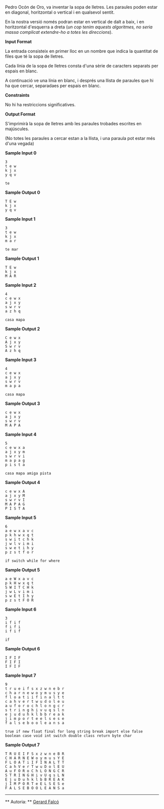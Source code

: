 Pedro Ocón de Oro, va inventar la sopa de lletres. Les paraules poden
estar en diagonal, horitzontal o vertical i en qualsevol sentit.

En la nostra versió només podran estar en vertical de dalt a baix, i en
horitzontal d'esquerra a dreta (*un cop tenim aquests algoritmes, no
seria massa complicat extendre-ho a totes les direccions*).

**Input Format**

La entrada consisteix en primer lloc en un nombre que indica la
quantitat de files que té la sopa de lletres.

Cada línia de la sopa de lletres consta d'una sèrie de caracters
separats per espais en blanc.

A continuació ve una línia en blanc, i després una llista de paraules
que hi ha que cercar, separadaes per espais en blanc.

**Constraints**

No hi ha restriccions significatives.

**Output Format**

S'imprimirà la sopa de lletres amb les paraules trobades escrites en
majúscules.

(No totes les paraules a cercar estan a la llista, i una paraula pot
estar més d'una vegada)

**Sample Input 0**

    3
    t e w
    k j x
    y q v
    
    te

**Sample Output 0**

    T E w
    k j x
    y q v

**Sample Input 1**

    3
    t e w
    k j x
    m a r
    
    te mar

**Sample Output 1**

    T E w
    k j x
    M A R

**Sample Input 2**

    4
    c e w x
    a j x y
    s w r v
    a z h q
    
    casa mapa

**Sample Output 2**

    C e w x
    A j x y
    S w r v
    A z h q

**Sample Input 3**

    4
    c e w x
    a j x y
    s w r v
    m a p a
    
    casa mapa

**Sample Output 3**

    c e w x
    a j x y
    s w r v
    M A P A

**Sample Input 4**

    5
    c e w x a
    a j x y m
    s w r v i
    m a p a g
    p i s t a
    
    casa mapa amiga pista

**Sample Output 4**

    c e w x A
    a j x y M
    s w r v I
    M A P A G
    P I S T A

**Sample Input 5**

    6
    a e w x a v c
    p k h w x q t
    s w i t c h k
    j w l v i m i
    s w e t i h y
    p z s t f o r
    
    if switch while for where

**Sample Output 5**

    a e W x a v c
    p k H w x q t
    S W I T C H k
    j w L v i m i
    s w E t I h y
    p z s t F O R

**Sample Input 6**

    3
    i f i f
    f i f i
    i f i f
    
    if

**Sample Output 6**

    I F I F
    F I F I
    I F I F

**Sample Input 7**

    9
    t r u e i f s x z w n e b r
    c h a r n e w o y m u s y e
    f l o a t i i f i n a l t t
    c a h v e r t w u d o l e u
    a u f o r o c h l o n g c r
    s t r i n g h i v u q s l n
    e j u d u h k l b b r e a k
    j i m p o r t e e l s e s e
    f a l s e b o o l e a n s a
    
    true if new float final for long string break import else false boolean case void int switch double class return byte char

**Sample Output 7**

    T R U E I F S x z w n e B R
    C H A R N E W o y m u s Y E
    F L O A T i I F I N A L T T
    C a h V e r T w u D o l E U
    A u F O R o C h L O N G C R
    S T R I N G H i v U q s L N
    E j u D u h k l b B R E A K
    j I M P O R T e E L S E S e
    F A L S E B O O L E A N S a

----------

** Autoria: **
[Gerard Falcó](https://github.com/gerardfp)
